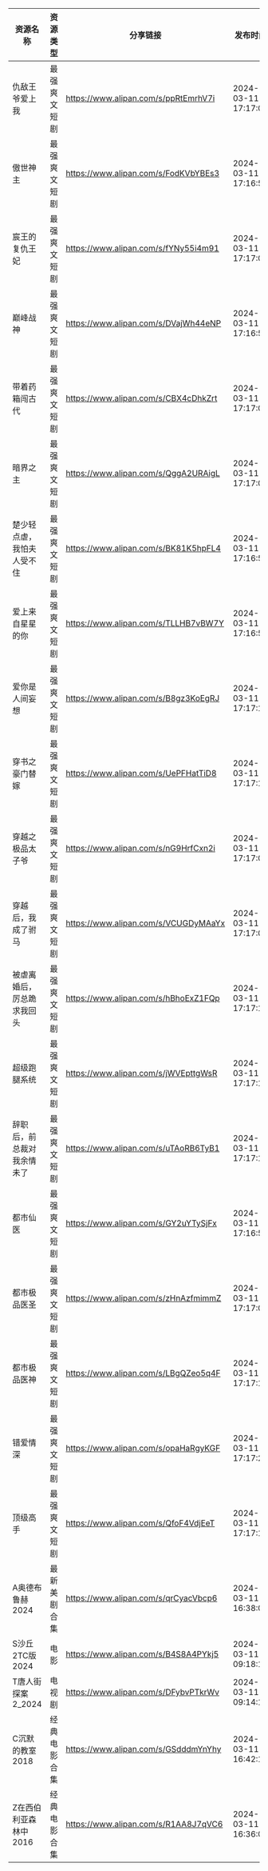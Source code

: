 | 资源名称          | 资源类型   | 分享链接                                 | 发布时间                |
| ------------- | ------ | ------------------------------------ | ------------------- |
| 仇敌王爷爱上我       | 最强爽文短剧 | https://www.alipan.com/s/ppRtEmrhV7i | 2024-03-11 17:17:09 |
| 傲世神主          | 最强爽文短剧 | https://www.alipan.com/s/FodKVbYBEs3 | 2024-03-11 17:16:58 |
| 宸王的复仇王妃       | 最强爽文短剧 | https://www.alipan.com/s/fYNy55i4m91 | 2024-03-11 17:17:00 |
| 巅峰战神          | 最强爽文短剧 | https://www.alipan.com/s/DVajWh44eNP | 2024-03-11 17:16:56 |
| 带着药箱闯古代       | 最强爽文短剧 | https://www.alipan.com/s/CBX4cDhkZrt | 2024-03-11 17:17:04 |
| 暗界之主          | 最强爽文短剧 | https://www.alipan.com/s/QggA2URAigL | 2024-03-11 17:17:07 |
| 楚少轻点虐，我怕夫人受不住 | 最强爽文短剧 | https://www.alipan.com/s/BK81K5hpFL4 | 2024-03-11 17:16:59 |
| 爱上来自星星的你      | 最强爽文短剧 | https://www.alipan.com/s/TLLHB7vBW7Y | 2024-03-11 17:16:53 |
| 爱你是人间妄想       | 最强爽文短剧 | https://www.alipan.com/s/B8gz3KoEgRJ | 2024-03-11 17:17:12 |
| 穿书之豪门替嫁       | 最强爽文短剧 | https://www.alipan.com/s/UePFHatTiD8 | 2024-03-11 17:17:19 |
| 穿越之极品太子爷      | 最强爽文短剧 | https://www.alipan.com/s/nG9HrfCxn2i | 2024-03-11 17:17:05 |
| 穿越后，我成了驸马     | 最强爽文短剧 | https://www.alipan.com/s/VCUGDyMAaYx | 2024-03-11 17:17:02 |
| 被虐离婚后，厉总跪求我回头 | 最强爽文短剧 | https://www.alipan.com/s/hBhoExZ1FQp | 2024-03-11 17:17:11 |
| 超级跑腿系统        | 最强爽文短剧 | https://www.alipan.com/s/jWVEpttgWsR | 2024-03-11 17:17:18 |
| 辞职后，前总裁对我余情未了 | 最强爽文短剧 | https://www.alipan.com/s/uTAoRB6TyB1 | 2024-03-11 17:17:16 |
| 都市仙医          | 最强爽文短剧 | https://www.alipan.com/s/GY2uYTySjFx | 2024-03-11 17:16:55 |
| 都市极品医圣        | 最强爽文短剧 | https://www.alipan.com/s/zHnAzfmimmZ | 2024-03-11 17:17:08 |
| 都市极品医神        | 最强爽文短剧 | https://www.alipan.com/s/LBgQZeo5q4F | 2024-03-11 17:17:13 |
| 错爱情深          | 最强爽文短剧 | https://www.alipan.com/s/opaHaRgyKGF | 2024-03-11 17:17:20 |
| 顶级高手          | 最强爽文短剧 | https://www.alipan.com/s/QfoF4VdjEeT | 2024-03-11 17:17:15 |
| A奥德布鲁赫2024    | 最新美剧合集 | https://www.alipan.com/s/qrCyacVbcp6 | 2024-03-11 16:38:08 |
| S沙丘2TC版2024   | 电影     | https://www.alipan.com/s/B4S8A4PYkj5 | 2024-03-11 09:18:15 |
| T唐人街探案2_2024  | 电视剧    | https://www.alipan.com/s/DFybvPTkrWv | 2024-03-11 09:14:17 |
| C沉默的教室2018    | 经典电影合集 | https://www.alipan.com/s/GSdddmYnYhy | 2024-03-11 16:42:10 |
| Z在西伯利亚森林中2016 | 经典电影合集 | https://www.alipan.com/s/R1AA8J7qVC6 | 2024-03-11 16:36:08 |
